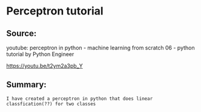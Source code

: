 # Perceptron tutorial
## Source:

youtube: perceptron in python - machine learning from scratch 06 - python tutorial
	 by Python Engineer

https://youtu.be/t2ym2a3pb_Y

## Summary:
	I have created a perceptron in python that does linear classfication(??) for two classes
